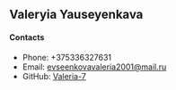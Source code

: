 ## Valeryia Yauseyenkava

#### Contacts

- Phone: +375336327631
- Email: evseenkovavaleria2001@mail.ru
- GitHub: [Valeria-7](https://github.com/Valeria-7)
